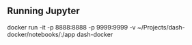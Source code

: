 ## Running Jupyter
docker run -it -p 8888:8888 -p 9999:9999 -v ~/Projects/dash-docker/notebooks/:/app dash-docker

